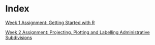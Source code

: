 # Index

[Week 1 Assignment: Getting Started with R](https://github.com/hopsalong/AgentBasedModeling/blob/master/week1.pdf)


[Week 2 Assignment: Projecting, Plotting and Labelling Administrative Subdivisions](week2.pdf)
